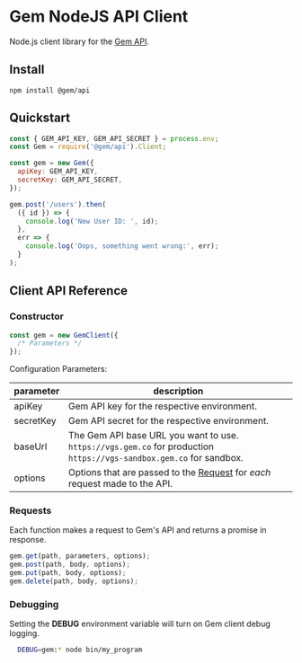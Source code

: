 # Gem NodeJS API Client

Node.js client library for the [Gem API](https://developers.gem.co/).

## Install

```
npm install @gem/api
```

## Quickstart

```js
const { GEM_API_KEY, GEM_API_SECRET } = process.env;
const Gem = require('@gem/api').Client;

const gem = new Gem({
  apiKey: GEM_API_KEY,
  secretKey: GEM_API_SECRET,
});

gem.post('/users').then(
  ({ id }) => {
    console.log('New User ID: ', id);
  },
  err => {
    console.log('Oops, something went wrong:', err);
  }
);
```

## Client API Reference

### Constructor

```js
const gem = new GemClient({
  /* Parameters */
});
```

Configuration Parameters:

| parameter | description                                                                                                                |
| --------- | -------------------------------------------------------------------------------------------------------------------------- |
| apiKey    | Gem API key for the respective environment.                                                                                |
| secretKey | Gem API secret for the respective environment.                                                                             |
| baseUrl   | The Gem API base URL you want to use. <br>`https://vgs.gem.co` for production<br>`https://vgs-sandbox.gem.co` for sandbox. |  |
| options   | Options that are passed to the [Request](https://github.com/request/request) for _each_ request made to the API.           |

### Requests

Each function makes a request to Gem's API and returns a promise in response.

```js
gem.get(path, parameters, options);
gem.post(path, body, options);
gem.put(path, body, options);
gem.delete(path, body, options);
```

### Debugging

Setting the **DEBUG** environment variable will turn on Gem client debug logging.

```bash
  DEBUG=gem:* node bin/my_program
```
